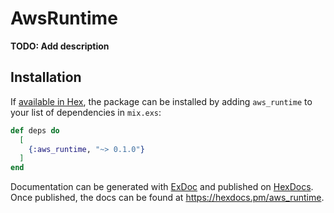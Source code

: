 # AwsRuntime

**TODO: Add description**

## Installation

If [available in Hex](https://hex.pm/docs/publish), the package can be installed
by adding `aws_runtime` to your list of dependencies in `mix.exs`:

```elixir
def deps do
  [
    {:aws_runtime, "~> 0.1.0"}
  ]
end
```

Documentation can be generated with [ExDoc](https://github.com/elixir-lang/ex_doc)
and published on [HexDocs](https://hexdocs.pm). Once published, the docs can
be found at <https://hexdocs.pm/aws_runtime>.


